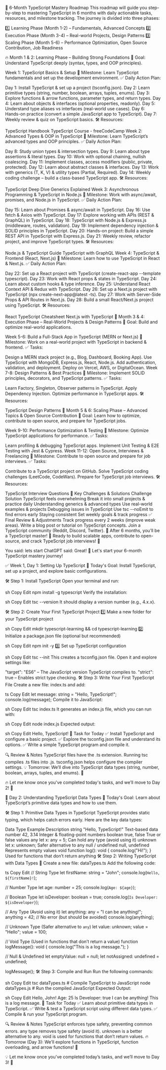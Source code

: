🚀 6-Month TypeScript Mastery Roadmap
This roadmap will guide you step-by-step to mastering TypeScript in 6 months with daily actionable tasks, resources, and milestone tracking. The journey is divided into three phases:

1️⃣ Learning Phase (Month 1-2) – Fundamentals, Advanced Concepts
2️⃣ Execution Phase (Month 3-4) – Real-world Projects, Design Patterns
3️⃣ Scaling Phase (Month 5-6) – Performance Optimization, Open Source Contribution, Job Readiness

🔥 Month 1 & 2: Learning Phase – Building Strong Foundations
📌 Goal: Understand TypeScript deeply (syntax, types, and OOP principles).

Week 1: TypeScript Basics & Setup
📍 Milestone: Learn TypeScript fundamentals and set up the development environment.
✅ Daily Action Plan:

Day 1: Install TypeScript & set up a project (tsconfig.json).
Day 2: Learn primitive types (string, number, boolean, arrays, tuples, enums).
Day 3: Explore functions & arrow functions, parameter types, and return types.
Day 4: Learn about objects & interfaces (optional properties, readonly).
Day 5: Understand type aliases vs interfaces (real-world use cases).
Day 6: Hands-on practice (convert a simple JavaScript app to TypeScript).
Day 7: Weekly review & quiz on TypeScript basics.
🛠 Resources:

TypeScript Handbook
TypeScript Course - freeCodeCamp
Week 2: Advanced Types & OOP in TypeScript
📍 Milestone: Learn TypeScript’s advanced types and OOP principles.
✅ Daily Action Plan:

Day 8: Study union types & intersection types.
Day 9: Learn about type assertions & literal types.
Day 10: Work with optional chaining, nullish coalescing.
Day 11: Implement classes, access modifiers (public, private, protected).
Day 12: Learn about abstract classes & interfaces.
Day 13: Work with generics (T, K, V) & utility types (Partial, Required).
Day 14: Weekly coding challenge – build a class-based TypeScript app.
🛠 Resources:

TypeScript Deep Dive
Generics Explained
Week 3: Asynchronous Programming & TypeScript in Node.js
📍 Milestone: Work with async/await, promises, and Node.js in TypeScript.
✅ Daily Action Plan:

Day 15: Learn about Promises & async/await in TypeScript.
Day 16: Use fetch & Axios with TypeScript.
Day 17: Explore working with APIs (REST & GraphQL) in TypeScript.
Day 18: TypeScript with Node.js & Express.js (middleware, routes, validation).
Day 19: Implement dependency injection & SOLID principles in TypeScript.
Day 20: Hands-on project: Build a simple REST API in TypeScript with Express.js.
Day 21: Weekly review, refactor project, and improve TypeScript types.
🛠 Resources:

Node.js & TypeScript Guide
TypeScript with GraphQL
Week 4: TypeScript & Frontend (React, Next.js)
📍 Milestone: Learn how to use TypeScript in React & Next.js.
✅ Daily Action Plan:

Day 22: Set up a React project with TypeScript (create-react-app --template typescript).
Day 23: Work with React props & states in TypeScript.
Day 24: Learn about custom hooks & type inference.
Day 25: Understand React Context API & Redux with TypeScript.
Day 26: Set up a Next.js project with TypeScript (npx create-next-app@latest -ts).
Day 27: Work with Server-Side Props & API Routes in Next.js.
Day 28: Build a small React/Next.js project using TypeScript.
🛠 Resources:

React TypeScript Cheatsheet
Next.js with TypeScript
🚀 Month 3 & 4: Execution Phase – Real-World Projects & Design Patterns
📌 Goal: Build and optimize real-world applications.

Week 5-6: Build a Full-Stack App in TypeScript (MERN or Next.js)
📍 Milestone: Work on a real-world project with TypeScript in backend & frontend.
✅ Tasks:

Design a MERN stack project (e.g., Blog, Dashboard, Booking App).
Use TypeScript with MongoDB, Express.js, React, Node.js.
Add authentication, validation, and deployment.
Deploy on Vercel, AWS, or DigitalOcean.
Week 7-8: Design Patterns & Best Practices
📍 Milestone: Implement SOLID principles, decorators, and TypeScript patterns.
✅ Tasks:

Learn Factory, Singleton, Observer patterns in TypeScript.
Apply Dependency Injection.
Optimize performance in TypeScript apps.
🛠 Resources:

TypeScript Design Patterns
🚀 Month 5 & 6: Scaling Phase – Advanced Topics & Open Source Contribution
📌 Goal: Learn how to optimize, contribute to open source, and prepare for TypeScript jobs.

Week 9-10: Performance Optimization & Testing
📍 Milestone: Optimize TypeScript applications for performance.
✅ Tasks:

Learn profiling & debugging TypeScript apps.
Implement Unit Testing & E2E Testing with Jest & Cypress.
Week 11-12: Open Source, Interviews & Freelancing
📍 Milestone: Contribute to open source and prepare for job interviews.
✅ Tasks:

Contribute to a TypeScript project on GitHub.
Solve TypeScript coding challenges (LeetCode, CodeWars).
Prepare for TypeScript job interviews.
🛠 Resources:

TypeScript Interview Questions
🎯 Key Challenges & Solutions
Challenge	Solution
TypeScript feels overwhelming	Break it into small projects & practice daily
Understanding generics & advanced types	Use real-world examples & projects
Debugging issues in TypeScript	Use tsc --noEmit to find errors early
Staying consistent	Set weekly goals & track progress
✅ Final Review & Adjustments
Track progress every 2 weeks (improve weak areas).
Write a blog post or tutorial on TypeScript concepts.
Join a TypeScript community (Reddit, Discord, Twitter).
🎯 After 6 months, you’ll be a TypeScript master! 🚀 Ready to build scalable apps, contribute to open-source, and crack TypeScript job interviews! 💪







You said:
lets start 
ChatGPT said:
Great! 🚀 Let's start your 6-month TypeScript mastery journey!

✅ Week 1, Day 1: Setting Up TypeScript
📍 Today's Goal: Install TypeScript, set up a project, and explore basic configurations.

🛠 Step 1: Install TypeScript
Open your terminal and run:

sh
Copy
Edit
npm install -g typescript
Verify the installation:

sh
Copy
Edit
tsc --version
It should display a version number (e.g., 4.x.x).

🛠 Step 2: Create Your First TypeScript Project
1️⃣ Make a new folder for your TypeScript project

sh
Copy
Edit
mkdir typescript-learning && cd typescript-learning
2️⃣ Initialize a package.json file (optional but recommended)

sh
Copy
Edit
npm init -y
3️⃣ Set up TypeScript configuration

sh
Copy
Edit
tsc --init
This creates a tsconfig.json file. Open it and explore settings like:

"target": "ES6" – The JavaScript version TypeScript compiles to.
"strict": true – Enables strict type checking.
🛠 Step 3: Write Your First TypeScript File
Create a new file: index.ts and add:

ts
Copy
Edit
let message: string = "Hello, TypeScript!";
console.log(message);
Compile it to JavaScript:

sh
Copy
Edit
tsc index.ts
It generates an index.js file, which you can run with:

sh
Copy
Edit
node index.js
Expected output:

sh
Copy
Edit
Hello, TypeScript!
📌 Task for Today
✅ Install TypeScript and configure a basic project.
✅ Explore the tsconfig.json file and understand its options.
✅ Write a simple TypeScript program and compile it.

🔍 Review & Notes
TypeScript files have the .ts extension.
Running tsc compiles .ts files into .js.
tsconfig.json helps configure the compiler settings.
💡 Tomorrow: We’ll dive into TypeScript data types (string, number, boolean, arrays, tuples, and enums). 🎯

🔥 Let me know once you've completed today's tasks, and we’ll move to Day 2! 🚀

📅 Day 2: Understanding TypeScript Data Types
📍 Today's Goal: Learn about TypeScript’s primitive data types and how to use them.

🛠 Step 1: Primitive Data Types in TypeScript
TypeScript provides static typing, which helps catch errors early. Here are the key data types:

Data Type	Example	Description
string	"Hello, TypeScript!"	Text-based data
number	42, 3.14	Integer & floating-point numbers
boolean	true, false	True or false values
any	let x: any = 5;	Can hold any type (avoid using it)
unknown	let x: unknown;	Safer alternative to any
null / undefined	null, undefined	Represents empty values
void	function log(): void { console.log("Hi!"); }	Used for functions that don’t return anything
🛠 Step 2: Writing TypeScript with Data Types
📌 Create a new file: dataTypes.ts
Add the following code:

ts
Copy
Edit
// String Type
let firstName: string = "John";
console.log(`Hello, ${firstName}!`);

// Number Type
let age: number = 25;
console.log(`Age: ${age}`);

// Boolean Type
let isDeveloper: boolean = true;
console.log(`Is Developer: ${isDeveloper}`);

// Any Type (Avoid using it)
let anything: any = "I can be anything!";
anything = 42; // No error (but should be avoided)
console.log(anything);

// Unknown Type (Safer alternative to `any`)
let value: unknown;
value = "Hello";
value = 100;

// Void Type (Used in functions that don’t return a value)
function logMessage(): void {
  console.log("This is a log message.");
}

// Null & Undefined
let emptyValue: null = null;
let notAssigned: undefined = undefined;

logMessage();
🛠 Step 3: Compile and Run
Run the following commands:

sh
Copy
Edit
tsc dataTypes.ts  # Compile TypeScript to JavaScript
node dataTypes.js # Run the compiled JavaScript
Expected Output:

sh
Copy
Edit
Hello, John!
Age: 25
Is Developer: true
I can be anything!
This is a log message.
📌 Task for Today
✅ Learn about primitive data types in TypeScript.
✅ Write & test a TypeScript script using different data types.
✅ Compile & run your TypeScript program.

🔍 Review & Notes
TypeScript enforces type safety, preventing common errors.
any type removes type safety (avoid it).
unknown is a better alternative to any.
void is used for functions that don’t return values.
🔥 Tomorrow (Day 3): We’ll explore functions in TypeScript, function overloading, and arrow functions! 🚀

💡 Let me know once you've completed today’s tasks, and we’ll move to Day 3! 🎯